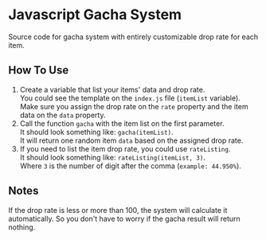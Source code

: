 # Javascript Gacha System

Source code for gacha system with entirely customizable drop rate for each item.

## How To Use

1. Create a variable that list your items' data and drop rate.  
   You could see the template on the `index.js` file (`itemList` variable).  
   Make sure you assign the drop rate on the `rate` property and the item data on the `data` property.
2. Call the function `gacha` with the item list on the first parameter.  
   It should look something like: `gacha(itemList)`.  
   It will return one random item `data` based on the assigned drop rate.
3. If you need to list the item drop rate, you could use `rateListing`.  
   It should look something like: `rateListing(itemList, 3)`.  
   Where `3` is the number of digit after the comma (`example: 44.950%`).

## Notes

If the drop rate is less or more than 100, the system will calculate it automatically. So you don't have to worry if the gacha result will return nothing.
